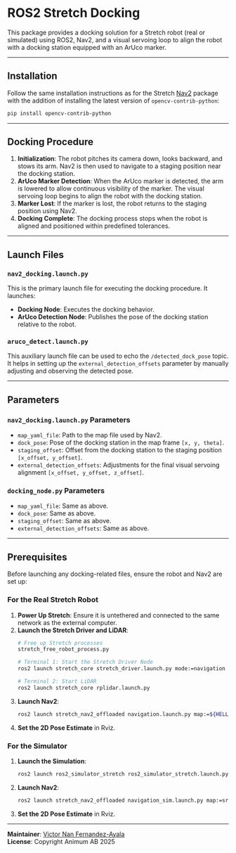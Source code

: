 # ROS2 Stretch Docking

This package provides a docking solution for a Stretch robot (real or simulated) using ROS2, Nav2, and a visual servoing loop to align the robot with a docking station equipped with an ArUco marker.

---

## Installation

Follow the same installation instructions as for the Stretch [Nav2](https://github.com/animumai/stretch_nav2_offloaded) package with the addition of installing the latest version of `opencv-contrib-python`:
```bash
pip install opencv-contrib-python
```


---

## Docking Procedure

1. **Initialization**: The robot pitches its camera down, looks backward, and stows its arm. Nav2 is then used to navigate to a staging position near the docking station.
2. **ArUco Marker Detection**: When the ArUco marker is detected, the arm is lowered to allow continuous visibility of the marker. The visual servoing loop begins to align the robot with the docking station.
3. **Marker Lost**: If the marker is lost, the robot returns to the staging position using Nav2.
4. **Docking Complete**: The docking process stops when the robot is aligned and positioned within predefined tolerances.

---

## Launch Files

### `nav2_docking.launch.py`
This is the primary launch file for executing the docking procedure. It launches:
- **Docking Node**: Executes the docking behavior.
- **ArUco Detection Node**: Publishes the pose of the docking station relative to the robot.

### `aruco_detect.launch.py`
This auxiliary launch file can be used to echo the `/detected_dock_pose` topic. It helps in setting up the `external_detection_offsets` parameter by manually adjusting and observing the detected pose.

---

## Parameters

### `nav2_docking.launch.py` Parameters
- `map_yaml_file`: Path to the map file used by Nav2.
- `dock_pose`: Pose of the docking station in the map frame `[x, y, theta]`.
- `staging_offset`: Offset from the docking station to the staging position `[x_offset, y_offset]`.
- `external_detection_offsets`: Adjustments for the final visual servoing alignment `[x_offset, y_offset, z_offset]`.

### `docking_node.py` Parameters
- `map_yaml_file`: Same as above.
- `dock_pose`: Same as above.
- `staging_offset`: Same as above.
- `external_detection_offsets`: Same as above.

---

## Prerequisites

Before launching any docking-related files, ensure the robot and Nav2 are set up:

### For the Real Stretch Robot
1. **Power Up Stretch**: Ensure it is untethered and connected to the same network as the external computer.
2. **Launch the Stretch Driver and LiDAR**:
   ```bash
   # Free up Stretch processes
   stretch_free_robot_process.py

   # Terminal 1: Start the Stretch Driver Node
   ros2 launch stretch_core stretch_driver.launch.py mode:=navigation broadcast_odom_tf:=True

   # Terminal 2: Start LiDAR
   ros2 launch stretch_core rplidar.launch.py
   ```
3. **Launch Nav2**:
   ```bash
   ros2 launch stretch_nav2_offloaded navigation.launch.py map:=${HELLO_FLEET_PATH}/maps/<map_name>.yaml
   ```
4. **Set the 2D Pose Estimate** in Rviz.

### For the Simulator
1. **Launch the Simulation**:
   ```bash
   ros2 launch ros2_simulator_stretch ros2_simulator_stretch.launch.py
   ```
2. **Launch Nav2**:
   ```bash
   ros2 launch stretch_nav2_offloaded navigation_sim.launch.py map:=src/ros2_simulator_stretch/maps/<map_name>.yaml
   ```
3. **Set the 2D Pose Estimate** in Rviz.

---

**Maintainer**: [Victor Nan Fernandez-Ayala](mailto:victor@animum.ai)  
**License**: Copyright Animum AB 2025
